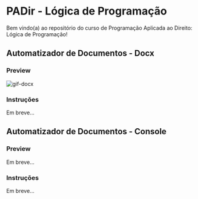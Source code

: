 # PADir - Lógica de Programação

Bem vindo(a) ao repositório do curso de Programação Aplicada ao Direito: Lógica de Programação!


## Automatizador de Documentos - Docx

### Preview
![gif-docx](https://github.com/GermainPereira/programacao_aplicada_ao_direito/blob/master/3a_turma/2020-10-06-preview-projeto_final_para_docx.gif)

### Instruções
Em breve...


## Automatizador de Documentos - Console

### Preview
Em breve...

### Instruções
Em breve...

